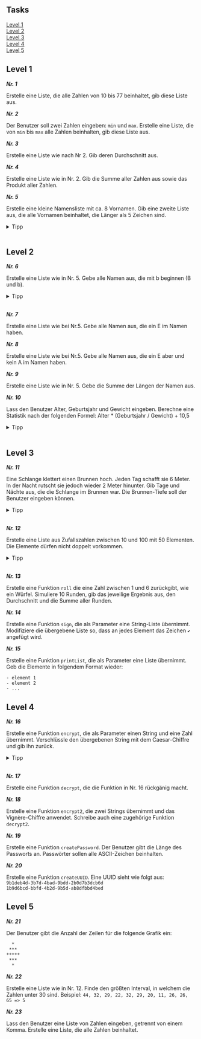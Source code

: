 ## Tasks

[Level 1](#level-1)  
[Level 2](#level-2)  
[Level 3](#level-3)  
[Level 4](#level-4)  
[Level 5](#level-5)  

## Level 1

***Nr. 1***

Erstelle eine Liste, die alle Zahlen von 10 bis 77 beinhaltet, gib diese Liste aus.

***Nr. 2***

Der Benutzer soll zwei Zahlen eingeben: `min` und `max`. Erstelle eine Liste, die von `min` bis `max` alle Zahlen beinhalten, gib diese Liste aus.

***Nr. 3***

Erstelle eine Liste wie nach Nr 2. Gib deren Durchschnitt aus.

***Nr. 4***

Erstelle eine Liste wie in Nr. 2. Gib die Summe aller Zahlen aus sowie das Produkt aller Zahlen.

***Nr. 5***

Erstelle eine kleine Namensliste mit ca. 8 Vornamen. Gib eine zweite Liste aus, die alle Vornamen beinhaltet, die Länger als 5 Zeichen sind.
<details> 
  <summary>Tipp</summary>
   Um die Länge eines Strings zu bekommen, benutze len(string). Dies ist möglich, weil ein String gleichzeitig eine Liste von einzelnen Zeichen ist und man len(liste) machen kann.
</details>
<br>

## Level 2

***Nr. 6***

Erstelle eine Liste wie in Nr. 5. Gebe alle Namen aus, die mit b beginnen (B und b).
<details> 
  <summary>Tipp</summary>
   Hast du einen String, ist dieser gleichzeitig eine Liste aus Zeichen. Mit list[0] erhälst du das erste Element einer Liste, du kannst also string[0] nutzen, um den ersten Buchstaben zu vergleichen.
</details>
<br>

***Nr. 7***

Erstelle eine Liste wie bei Nr.5. Gebe alle Namen aus, die ein E im Namen haben.

***Nr. 8***

Erstelle eine Liste wie bei Nr.5. Gebe alle Namen aus, die ein E aber und kein A im Namen haben.

***Nr. 9***

Erstelle eine Liste wie in Nr. 5. Gebe die Summe der Längen der Namen aus.

***Nr. 10***

Lass den Benutzer Alter, Geburtsjahr und Gewicht eingeben. Berechne eine Statistik nach der folgenden Formel: Alter * (Geburtsjahr / Gewicht) + 10,5

<details>
  <summary>Tipp</summary>
   Beim Programmieren schreibt man Kommazahlen mit Punkt statt mit Komma. 10,5 muss also zu 10.5 geändert werden, damit die Formel berechnet werden kann.
</details>
<br>

## Level 3

***Nr. 11***

Eine Schlange klettert einen Brunnen hoch. Jeden Tag schafft sie 6 Meter. In der Nacht rutscht sie jedoch wieder 2 Meter hinunter. Gib Tage und Nächte aus, die die Schlange im Brunnen war. Die Brunnen-Tiefe soll der Benutzer eingeben können.

<details>
  <summary>Tipp</summary>
   Nutze eine While-Schleife
</details>
<br>

***Nr. 12***

Erstelle eine Liste aus Zufallszahlen zwischen 10 und 100 mit 50 Elementen. Die Elemente dürfen nicht doppelt vorkommen.

<details>
  <summary>Tipp</summary>
   Nutze eine While-Schleife
</details>
<br>

***Nr. 13***

Erstelle eine Funktion `roll` die eine Zahl zwischen 1 und 6 zurückgibt, wie ein Würfel. Simuliere 10 Runden, gib das jeweilige Ergebnis aus, den Durchschnitt und die Summe aller Runden.

***Nr. 14***

Erstelle eine Funktion `sign`, die als Parameter eine String-Liste übernimmt. Modifiziere die übergebene Liste so, dass an jedes Element das Zeichen `✔` angefügt wird.

***Nr. 15***

Erstelle eine Funktion `printList`, die als Parameter eine Liste übernimmt. Geb die Elemente in folgendem Format wieder:
```
- element 1
- element 2
- ...
```

## Level 4

***Nr. 16***

Erstelle eine Funktion `encrypt`, die als Parameter einen String und eine Zahl übernimmt. Verschlüssle den übergebenen String mit dem Caesar-Chiffre und gib ihn zurück.

<details>
  <summary>Tipp</summary>
    Um den ASCII-Wert eines Zeichens zu bekommen, kannst du in Python ord(zeichen) benutzen. Diese Zahl kannst du addieren. Um von einer Zahl zwischen 1 und 256 das zugehörige ASCII-Zeichen zu bekommen, benutze chr(zahl)
</details>
<br>

***Nr. 17***

Erstelle eine Funktion `decrypt`, die die Funktion in Nr. 16 rückgänig macht.

***Nr. 18***

Erstelle eine Funktion `encrypt2`, die zwei Strings übernimmt und das Vignère-Chiffre anwendet. Schreibe auch eine zugehörige Funktion `decrypt2`.

***Nr. 19***

Erstelle eine Funktion `createPassword`. Der Benutzer gibt die Länge des Passworts an. Passwörter sollen alle ASCII-Zeichen beinhalten.

***Nr. 20***

Erstelle eine Funktion `createUUID`. Eine UUID sieht wie folgt aus:  
`9b1deb4d-3b7d-4bad-9bdd-2b0d7b3dcb6d`  
`1b9d6bcd-bbfd-4b2d-9b5d-ab8dfbbd4bed`

## Level 5

***Nr. 21***

Der Benutzer gibt die Anzahl der Zeilen für die folgende Grafik ein:
```
  *
 ***
*****
 ***
  *
```

***Nr. 22***

Erstelle eine Liste wie in Nr. 12. Finde den größten Interval, in welchem die Zahlen unter 30 sind. Beispiel: `44, 32, 29, 22, 32, 29, 20, 11, 26, 26, 65 => 5`

***Nr. 23***

Lass den Benutzer eine Liste von Zahlen eingeben, getrennt von einem Komma. Erstelle eine Liste, die alle Zahlen beinhaltet.
